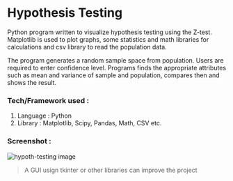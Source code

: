 # Hypothesis Testing

Python program written to visualize hypothesis testing using the Z-test. Matplotlib is used to plot graphs, some statistics and math libraries for calculations and csv library to read the population data.

The program generates a random sample space from population. Users are required to enter confidence level. Programs finds the appropriate attributes such as mean and variance of sample and population, compares then and shows the result.

### Tech/Framework used : 
1. Language : Python
2. Library : Matplotlib, Scipy, Pandas, Math, CSV etc.

### Screenshot :
![hypoth-testing image](https://github.com/sumitmule/hypothesis-testing/assets/111048440/e1bbe26a-5d46-45ef-949f-ee7239df979b)

> A GUI usign tkinter or other libraries can improve the project
